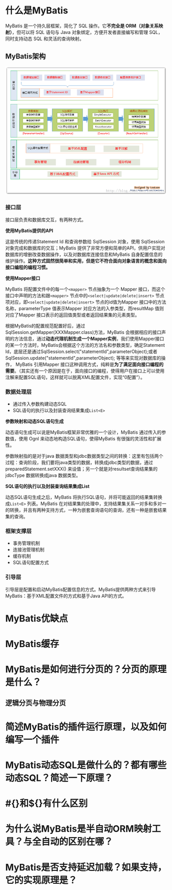 # 什么是MyBatis

MyBatis 是一个持久层框架，简化了 SQL 操作。它**不完全是 ORM（对象关系映射）**，但可以将 SQL 语句与 Java 对象绑定，方便开发者直接编写和管理 SQL，同时支持动态 SQL 和灵活的查询映射。

## MyBatis架构

![img](MyBatis面试题.assets/mybatis-y-arch-1.png)

### **接口层**

接口层负责和数据库交互，有两种方式。

**使用MyBatis提供的API**

这是传统的传递Statement Id 和查询参数给 SqlSession 对象，使用 SqlSession对象完成和数据库的交互；MyBatis 提供了非常方便和简单的API，供用户实现对数据库的增删改查数据操作，以及对数据库连接信息和MyBatis 自身配置信息的维护操作。**这种方式固然很简单和实用，但是它不符合面向对象语言的概念和面向接口编程的编程习惯。**

**使用Mapper接口**

MyBatis 将配置文件中的每一个`<mapper>` 节点抽象为一个 Mapper 接口，而这个接口中声明的方法和跟`<mapper>` 节点中的`<select|update|delete|insert>` 节点项对应，即`<select|update|delete|insert>` 节点的id值为Mapper 接口中的方法名称，parameterType 值表示Mapper 对应方法的入参类型，而resultMap 值则对应了Mapper 接口表示的返回值类型或者返回结果集的元素类型。

根据MyBatis的配置规范配置好后，通过SqlSession.getMapper(XXXMapper.class)方法，MyBatis 会根据相应的接口声明的方法信息，通过**动态代理机制生成一个Mapper实例**，我们使用Mapper接口的某一个方法时，MyBatis会根据这个方法的方法名和参数类型，确定Statement Id，底层还是通过SqlSession.select("statementId",parameterObject);或者SqlSession.update("statementId",parameterObject); 等等来实现对数据库的操作， MyBatis 引用Mapper 接口这种调用方式，纯粹是**为了满足面向接口编程的需要**。（其实还有一个原因是在于，面向接口的编程，使得用户在接口上可以使用注解来配置SQL语句，这样就可以脱离XML配置文件，实现“0配置”）。

### **数据处理层**

- 通过传入参数构建动态SQL
- SQL语句的执行以及封装查询结果集成`List<E>`

**参数映射和动态SQL语句生成**

动态语句生成可以说是MyBatis框架非常优雅的一个设计，MyBatis 通过传入的参数值，使用 Ognl 来动态地构造SQL语句，使得MyBatis 有很强的灵活性和扩展性。

参数映射指的是对于java 数据类型和jdbc数据类型之间的转换：这里有包括两个过程：查询阶段，我们要将java类型的数据，转换成jdbc类型的数据，通过 preparedStatement.setXXX() 来设值；另一个就是对resultset查询结果集的jdbcType 数据转换成java 数据类型。

**SQL语句的执行以及封装查询结果集成List**

动态SQL语句生成之后，MyBatis 将执行SQL语句，并将可能返回的结果集转换成`List<E>` 列表。MyBatis 在对结果集的处理中，支持结果集关系一对多和多对一的转换，并且有两种支持方式，一种为嵌套查询语句的查询，还有一种是嵌套结果集的查询。

### **框架支撑层**

- 事务管理机制
- 连接池管理机制
- 缓存机制
- SQL语句配置方式

### **引导层**

引导层是配置和启动MyBatis配置信息的方式。MyBatis提供两种方式来引导MyBatis：基于XML配置文件的方式和基于Java API的方式。

# MyBatis优缺点



# MyBatis缓存



# MyBatis是如何进行分页的？分页的原理是什么？

## 逻辑分页与物理分页

# 简述MyBatis的插件运行原理，以及如何编写一个插件



# MyBatis动态SQL是做什么的？都有哪些动态SQL？简述一下原理？



# #{}和${}有什么区别



# 为什么说MyBatis是半自动ORM映射工具？与全自动的区别在哪？



# MyBatis是否支持延迟加载？如果支持，它的实现原理是？